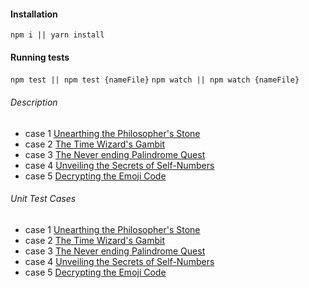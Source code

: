 #### Installation
`npm i || yarn install`

#### Running tests
`npm test || npm test {nameFile}`
`npm watch || npm watch {nameFile}`

###### Description
- case 1 [Unearthing the Philosopher's Stone](./testCase1.js)
- case 2 [The Time Wizard's Gambit](./testCase2.js)
- case 3 [The Never ending Palindrome Quest](./testCase3.js)
- case 4 [Unveiling the Secrets of Self-Numbers](./testCase4.js)
- case 5 [Decrypting the Emoji Code](./testCase5.js)

###### Unit Test Cases
- case 1 [Unearthing the Philosopher's Stone](./testCase1.test.js)
- case 2 [The Time Wizard's Gambit](./testCase2.test.js)
- case 3 [The Never ending Palindrome Quest](./testCase3.test.js)
- case 4 [Unveiling the Secrets of Self-Numbers](./testCase4.test.js)
- case 5 [Decrypting the Emoji Code](./testCase5.test.js)